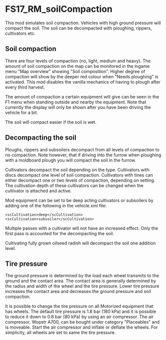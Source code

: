 # FS17_RM_soilCompaction

This mod simulates soil compaction. Vehicles with high ground pressure will compact the soil. The soil can be decompacted with ploughing, rippers, cultivators etc.

## Soil compaction
There are four levels of compaction (no, light, medium and heavy). The amount of soil compaction on the map can be monitored in the ingame menu "Map overview" showing "Soil composition". Higher degree of compaction will show by the deeper red colour when "Needs ploughing" is activated. This mod disables the vanilla mechanics of having to plough after every third harvest.

The amount of compaction a certain equipment will give can be seen in the F1 menu when standing outside and nearby the equipment. Note that currently the display will only be shown after you have been driving the vehicle for a bit.

The soil will compact easier if the soil is wet.

## Decompacting the soil
Ploughs, rippers and subsoilers decompact from all levels of compaction to no compaction. Note however, that if driving into the furrow when ploughing with a moldboard plough you will compact the soil in the furrow. 

Cultivators decompact the soil depending on the type. Cultivators with discs decompact one level of soil compaction. Cultivators with tines can either decompact one or two levels of compaction, depending on setting. The cultivation depth of these cultivators can be changed when the cultivator is attached and active.

Mod equipment can be set to be deep acting cultivators or subsoilers by adding one of the following in the vehicle.xml file:

    <scCultivation>deep</scCultivation>
    <scCultivation>subsoiler</scCultivation>

Multiple passes with a cultivator will not have an increased effect. Only the first pass is accounted for the decompacting the soil.

Cultivating fully grown oilseed radish will decompact the soil one addition level.

## Tire pressure
The ground pressure is determined by the load each wheel transmits to the ground and the contact area. The contact area is generally determined by the radius and width of the wheel and the tire pressure. Lower tire pressure increases the contact area and decreases the ground pressure and soil compaction.

It is possible to change the tire pressure on all Motorized equipment that has wheels. The default tire pressure is 1.8 bar (180 kPa) and it is possible to reduce it down to 0.8 bar (80 kPa) by using an air compressor. The air compressor, Wopstr A700, can be bought under category "Placeables" and is moveable. Start the air compressor and inflate or deflate the wheels. For simplicity, all wheels are set to same the tire pressure.
